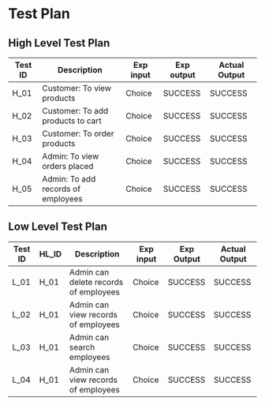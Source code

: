 # Test Plan 

##  High Level Test Plan

|**Test ID**|**Description**|**Exp input**|**Exp output**|**Actual Output**|
|----|----|----|---|---|
|H_01| Customer: To view products| Choice	|SUCCESS|	SUCCESS
|H_02| Customer: To add products to cart|	Choice|	SUCCESS|	SUCCESS
|H_03| Customer: To order products |	Choice|	SUCCESS|	SUCCESS
|H_04| Admin: To view orders placed|	Choice|	SUCCESS|	SUCCESS
|H_05| Admin: To add records of employees|	Choice|SUCCESS|	SUCCESS
## Low Level Test Plan

|**Test ID**|**HL_ID**|**Description**|**Exp input**|**Exp Output**|**Actual Output**|
|---|---|---|---|---|---|
|L_01|	H_01|	Admin can delete records of employees|Choice|	SUCCESS|	SUCCESS
|L_02|	H_01|	Admin can view records of employees|Choice	|	SUCCESS|	SUCCESS
|L_03|	H_01|	Admin can search employees|Choice	|SUCCESS|	SUCCESS
|L_04|	H_01|	Admin can view records of employees|Choice |	SUCCESS|	SUCCESS

